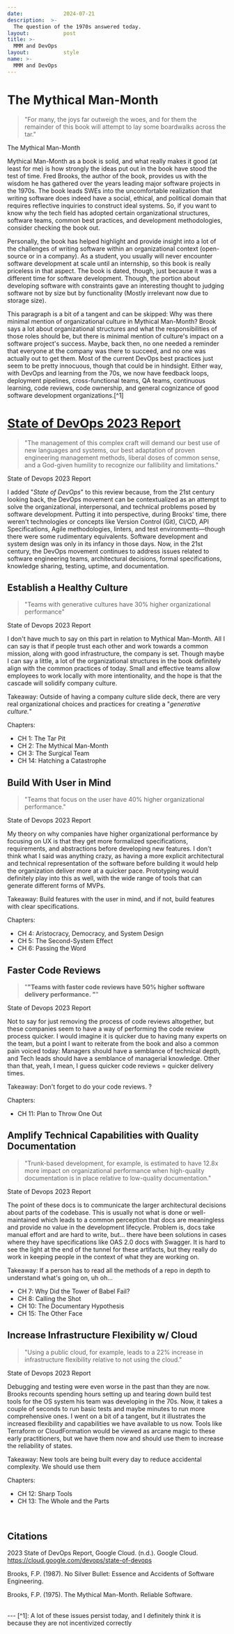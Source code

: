 ```yaml
---
date:             2024-07-21
description:  >-
  The question of the 1970s answered today.
layout:           post
title: >-
  MMM and DevOps
layout:           style
name: >-
  MMM and DevOps
---
```


# The Mythical Man-Month

> "For many, the joys far outweigh the woes, and for them the remainder of this book will attempt to lay some boardwalks across the tar."
<figcaption class="blockquote-footer">The Mythical Man-Month</figcaption>

Mythical Man-Month as a book is solid, and what really makes it good (at least for me) is how strongly the ideas put out in the book have stood the test of time. Fred Brooks, the author of the book, provides us with the wisdom he has gathered over the years leading major software projects in the 1970s. The book leads SWEs into the uncomfortable realization that writing software does indeed have a social, ethical, and political domain that requires reflective inquiries to construct ideal systems. So, if you want to know why the tech field has adopted certain organizational structures, software teams, common best practices, and development methodologies, consider checking the book out.

Personally, the book has helped highlight and provide insight into a lot of the challenges of writing software within an organizational context (open-source or in a company). As a student, you usually will never encounter software development at scale until an internship, so this book is really priceless in that aspect. The book is dated, though, just because it was a different time for software development. Though, the portion about developing software with constraints gave an interesting thought to judging software not by size but by functionality (Mostly irrelevant now due to storage size).

This paragraph is a bit of a tangent and can be skipped: Why was there minimal mention of organizational culture in Mythical Man-Month? Brook says a lot about organizational structures and what the responsibilities of those roles should be, but there is minimal mention of culture's impact on a software project's success. Maybe, back then, no one needed a reminder that everyone at the company was there to succeed, and no one was actually out to get them. Most of the current DevOps best practices just seem to be pretty innocuous, though that could be in hindsight. Either way, with DevOps and learning from the 70s, we now have feedback loops, deployment pipelines, cross-functional teams, QA teams, continuous learning, code reviews, code ownership, and general cognizance of good software development organizations.[^1]

# [State of DevOps 2023 Report](https://services.google.com/fh/files/misc/2023_final_report_sodr.pdf)

> "The management of this complex craft will demand our best use of new languages and systems, our best adaptation of proven engineering management methods, liberal doses of common sense, and a God-given humility to recognize our fallibility and limitations."
<figcaption class="blockquote-footer">State of Devops 2023 Report</figcaption>

I added "*State of DevOps*" to this review because, from the 21st century looking back, the DevOps movement can be contextualized as an attempt to solve the organizational, interpersonal, and technical problems posed by software development. Putting it into perspective, during Brooks' time, there weren't technologies or concepts like Version Control (Git), CI/CD, API Specifications, Agile methodologies, linters, and test environments—though there were some rudimentary equivalents. Software development and system design was only in its infancy in those days. Now, in the 21st century, the DevOps movement continues to address issues related to software engineering teams, architectural decisions, formal specifications, knowledge sharing, testing, uptime, and documentation.

## Establish a Healthy Culture

> "Teams with generative cultures have 30% higher organizational performance"
<figcaption class="blockquote-footer">State of Devops 2023 Report</figcaption>

I don't have much to say on this part in relation to Mythical Man-Month. All I can say is that if people trust each other and work towards a common mission, along with good infrastructure, the company is set. Though maybe I can say a little, a lot of the organizational structures in the book definitely align with the common practices of today. Small and effective teams allow employees to work locally with more intentionality, and the hope is that the cascade will solidify company culture.

Takeaway: Outside of having a company culture slide deck, there are very real organizational choices and practices for creating a "*generative culture.*"

Chapters:

* CH 1: The Tar Pit
* CH 2: The Mythical Man-Month
* CH 3: The Surgical Team
* CH 14: Hatching a Catastrophe

## Build With User in Mind

> "Teams that focus on the user have 40% higher organizational performance."
<figcaption class="blockquote-footer">State of Devops 2023 Report</figcaption>

My theory on why companies have higher organizational performance by focusing on UX is that they get more formalized specifications, requirements, and abstractions before developing new features. I don't think what I said was anything crazy, as having a more explicit architectural and technical representation of the software before building it would help the organization deliver more at a quicker pace. Prototyping would definitely play into this as well, with the wide range of tools that can generate different forms of MVPs. 

Takeaway: Build features with the user in mind, and if not, build features with clear specifications.

Chapters:

* CH 4: Aristocracy, Democracy, and System Design
* CH 5: The Second-System Effect
* CH 6: Passing the Word

## Faster Code Reviews

> "**"Teams with faster code reviews have 50% higher software delivery performance. "**"
<figcaption class="blockquote-footer">State of Devops 2023 Report</figcaption>

Not to say for just removing the process of code reviews altogether, but these companies seem to have a way of performing the code review process quicker. I would imagine it is quicker due to having many experts on the team, but a point I want to reiterate from the book and also a common pain voiced today: Managers should have a semblance of technical depth, and Tech leads should have a semblance of managerial knowledge. Other than that, yeah, I mean, I guess quicker code reviews = quicker delivery times.

Takeaway: Don't forget to do your code reviews. ? 

Chapters:

* CH 11: Plan to Throw One Out

## Amplify Technical Capabilities with Quality Documentation

> "Trunk-based development, for example, is estimated to have 12.8x more impact on organizational performance when high-quality documentation is in place relative to low-quality documentation."
<figcaption class="blockquote-footer">State of Devops 2023 Report</figcaption>

The point of these docs is to communicate the larger architectural decisions about parts of the codebase. This is usually not what is done or well-maintained which leads to a common perception that docs are meaningless and provide no value in the development lifecycle. Problem is, docs take manual effort and are hard to write, but... there have been solutions in cases where they have specifications like OAS 2.0 docs with Swagger. It is hard to see the light at the end of the tunnel for these artifacts, but they really do work in keeping people in the context of what they are working on.

Takeaway: If a person has to read all the methods of a repo in depth to understand what's going on, uh oh...

* CH 7: Why Did the Tower of Babel Fail?
* CH 8: Calling the Shot
* CH 10: The Documentary Hypothesis
* CH 15: The Other Face

## Increase Infrastructure Flexibility w/ Cloud

> "Using a public cloud, for example, leads to a 22% increase in infrastructure flexibility relative to not using the cloud."
<figcaption class="blockquote-footer">State of Devops 2023 Report</figcaption>

Debugging and testing were even worse in the past than they are now. Brooks recounts spending hours setting up and tearing down build test tools for the OS system his team was developing in the 70s. Now, it takes a couple of seconds to run basic tests and maybe minutes to run more comprehensive ones. I went on a bit of a tangent, but it illustrates the increased flexibility and capabilities we have available to us now. Tools like Terraform or CloudFormation would be viewed as arcane magic to these early practitioners, but we have them now and should use them to increase the reliability of states.

Takeaway: New tools are being built every day to reduce accidental complexity. We should use them 

Chapters:

* CH 12: Sharp Tools
* CH 13: The Whole and the Parts

<br/>

## Citations

2023 State of DevOps Report, Google Cloud. (n.d.). Google Cloud. https://cloud.google.com/devops/state-of-devops

Brooks, F.P. (1987). No Silver Bullet: Essence and Accidents of Software Engineering.

Brooks, F.P. (1975). The Mythical Man-Month. Reliable Software.

<br/>
---
[^1]: A lot of these issues persist today, and I definitely think it is because they are not incentivized correctly

